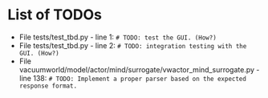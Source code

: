 # List of TODOs

* File tests/test_tbd.py - line 1: `# TODO: test the GUI. (How?)`
* File tests/test_tbd.py - line 2: `# TODO: integration testing with the GUI. (How?)`
* File vacuumworld/model/actor/mind/surrogate/vwactor_mind_surrogate.py - line 138: `# TODO: Implement a proper parser based on the expected response format.`
